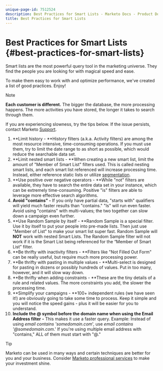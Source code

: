 ```yaml
---
unique-page-id: 7512524
description: Best Practices for Smart Lists - Marketo Docs - Product Documentation
title: Best Practices for Smart Lists
---
```


# Best Practices for Smart Lists {#best-practices-for-smart-lists}

Smart lists are the most powerful query tool in the marketing universe. They find the people you are looking for with magical speed and ease.

To make them easy to work with and optimize performance, we've created a list of good practices. Enjoy!

>[!NOTE]
>
>**Each customer is different.** The bigger the database, the more processing happens. The more activities you have stored, the longer it takes to search through them.
>
>If you are experiencing slowness, try the tips below. If the issue persists, contact Marketo [Support](http://support.marketo.com).

1. **Limit history - **History filters (a.k.a. Activity filters) are among the most resource intensive, time-consuming operations. If you must use them, try to limit the date range to as short as possible, which would reduce the searchable data set.
1. **Limit nested smart lists - **When creating a new smart list, limit the amount of "Member of Smart List" filters used. This is called nesting smart lists, and each smart list referenced will increase processing time. Instead, either reference static lists or utilize [segmentation](../../../../product-docs/personalization/segmentation-and-snippets/segmentation/create-a-segmentation.md).
1. **Use positive over negative operators - **While "not" filters are available, they have to search the entire data set in your instance, which can be extremely time-consuming. Positive "is" filters are able to leverage more effective search algorithms.
1. **Avoid "contains" -** If you only have partial data, "starts with" qualifiers will yield much faster results than "contains." "Is" will run even faster. Avoid using "contains" with multi-values; the two together can slow down a campaign even further.
1. **Use Random Sample by itself - **Random Sample is a special filter. Use it by itself to put your people into pre-made lists. Then just use "Member of List" to make your smart list super fast. Random Sample will **NOT** work with nested Smart Lists. The Random Sample filter will not work if it is the Smart List being referenced for the “Member of Smart List” filter. 
1. **Be thrifty with inactivity filters - **Filters like "Not Filled Out Form" can be really useful, but require much more processing power.
1. **Be thrifty with pasting in multiple values - **Multi-select is designed for pasting in dozens or possibly hundreds of values. Put in too many, however, and it will slow way down.
1. **Be thrifty when adding constraints - **These are the tiny details of a rule and related values. The more constraints you add, the slower the processing time.
1. **Simplify your campaigns - **100+ independent rules (we have seen it!) are obviously going to take some time to process. Keep it simple and you will notice the speed gains - plus it will be easier for you to understand.
1. **Include the @ symbol before the domain name when using the Email Address filter** **-** This makes it use a faster query. Example: Instead of using *email contains 'somedomain.com*', use *email contains '@somedomain.com*.' If you're using multiple email address with "contains," ALL of them must start with "@."

>[!TIP]
>
>Marketo can be used in many ways and certain techniques are better for you and your business. Consider [Marketo professional services](http://pages2.marketo.com/72-hour-survival-guide.html) to make your investment shine.

